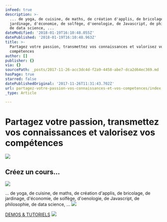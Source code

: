```yaml
---
inFeed: true
description: >-
  ... de yoga, de cuisine, de maths, de création d'applis, de bricolage, de
  jardinage, d'économie, de solfège, d'oenologie, de Javascript, de philosophie,
  de data science, ...
dateModified: '2018-01-19T16:10:48.055Z'
datePublished: '2018-01-19T16:10:48.963Z'
title: >-
  Partagez votre passion, transmettez vos connaissances et valorisez vos
  compétences
author: []
publisher: {}
via: {}
sourcePath: _posts/2017-11-26-acc3dc4d-f2a9-4458-abe7-dca2d64ec369.md
hasPage: true
starred: false
datePublishedOriginal: '2017-11-26T11:31:43.702Z'
url: partagez-votre-passion-vos-connaissances-et-vos-competences/index.html
_type: Article

---
```

# Partagez votre passion, transmettez vos connaissances et valorisez vos compétences
![](https://the-grid-user-content.s3-us-west-2.amazonaws.com/947aad98-85bb-46c4-b5c3-31409052a3a4.png)

## Créez un cours...
![](https://the-grid-user-content.s3-us-west-2.amazonaws.com/566e6fe5-57c5-4b56-b0a2-4ebf99325cf6.png)

... de yoga, de cuisine, de maths, de création d'applis, de bricolage, de jardinage, d'économie, de solfège, d'oenologie, de Javascript, de philosophie, de data science, ...
![](https://the-grid-user-content.s3-us-west-2.amazonaws.com/6a270627-7182-4501-8f13-bee61214944e.png)

[DEMOS & TUTORIELS][0]
![](https://the-grid-user-content.s3-us-west-2.amazonaws.com/6b220e3d-5147-4068-891f-86555467864c.png)

[0]: https://cyboolo-demo.netlify.com/